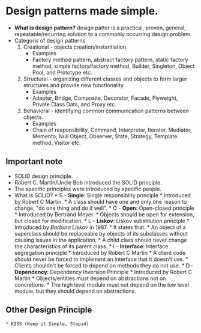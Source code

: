 # Design patterns made simple. 
* **What is design pattern?** design patter is a practical, proven, general, repeatable/recurring  solution to a commonly occurring design problem.
* Categoris of design patterns
   1. Creational  - objects creation/instantiation. 
        * Examples
        * Factory method pattern, abstract factory pattern, static factory method, simple factory/factory method, Builder, Singleton, Object Pool, and Prototype etc.
   2. Structural - organizing different classes and objects to form larger structures and provide new functionality.
        * Examples
        * Adapter, Bridge, Composite, Decorator, Facade, Flyweight, Private Class Data, and Proxy etc. 
   3. Behavioral  - identifying common communication patterns between objects.
        * Examples
        * Chain of responsibility, Command, Interpreter, Iterator, Mediator, Memento, Null Object, Observer, State, Strategy, Template method, Visitor etc.
        
## Important note
  * SOLID design principle.
  * Robert C. Martin/Uncle Bob introduced the SOLID principle.
  * The specific principles were introduced by specific people. 
  * What is SOLID?
        * S - **Single**: Single responsiblity principle
              * Introduced by Robert C Martin.
              * A class should have one and only one reason to change, "do one thing and do it well".
        * O - **Open**: Open-closed principle
              * Introduced by Bertrand Meyer. 
              * Objects should be open for extension, but closed for modification.
        * L - **Liskov**: Liskov substitution principle
              * Introduced by *Barbara Liskov* in 1987.
              * It states that: 
              * An object of a superclass should be replaceable by objects of its subclasses without causing issues in the application. 
              * A child class should never change the characteristics of its parent class.
        * I - **Interface**: Interface segregation principle
              * Introduced by Robert C Martin
              * A client code should never be forced to implement an interface that it doesn't use.
              * Clients shouldn't be forced to depend on methods they do not use.
        * D - **Dependency**: Dependency Inversion Principle
              * Introduced by Robert C Martin
              * Objects/entities must depend on abstractions not on concretions. 
              * The high level module must not depend on the low level module, but they should depend on abstractions.


## Other Design Principle
    * KISS (Keep it Simple, Stupid) 
    
